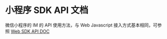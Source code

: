 # 小程序 SDK API 文档

<Toc />

微信小程序的 IM 的 API 使用方法，与 Web Javascript 接入方式基本相同，可参照 [Web SDK API DOC](https://docs-im-beta.easemob.com/jsdoc/index.html)
